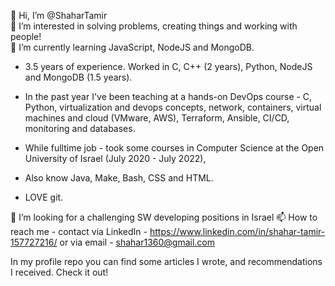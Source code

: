 👋 Hi, I’m @ShaharTamir  
👀 I’m interested in solving problems, creating things and working with people!  
🌱 I’m currently learning JavaScript, NodeJS and MongoDB.

- 3.5 years of experience. Worked in C, C++ (2 years), Python, NodeJS and MongoDB (1.5 years).
- In the past year I've been teaching at a hands-on DevOps course - C, Python, virtualization and devops concepts, 
network, containers, virtual machines and cloud (VMware, AWS), Terraform, Ansible, CI/CD, monitoring and databases.

- While fulltime job - took some courses in Computer Science at the Open University of Israel (July 2020 - July 2022),
- Also know Java, Make, Bash, CSS and HTML.
- LOVE git.

💞️ I’m looking for a challenging SW developing positions in Israel
📫 How to reach me - 
      contact via LinkedIn - https://www.linkedin.com/in/shahar-tamir-157727216/
      or via email - shahar1360@gmail.com
      
In my profile repo you can find some articles I wrote, and recommendations I received. Check it out!


<!---
ShaharTamir/ShaharTamir is a ✨ special ✨ repository because its `README.md` (this file) appears on your GitHub profile.
You can click the Preview link to take a look at your changes.
--->
